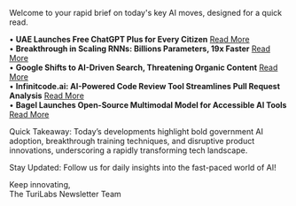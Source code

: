 <p>Welcome to your rapid brief on today's key AI moves, designed for a quick read.</p>
<p>• <strong>UAE Launches Free ChatGPT Plus for Every Citizen</strong> <a href="https://www.thearabianstories.com/2025/05/25/free-ai-for-all-uae-becomes-first-to-offer-chatgpt-plus-to-every-resident-and-citizen/">Read More</a><br />
• <strong>Breakthrough in Scaling RNNs: Billions Parameters, 19x Faster</strong> <a href="https://arxiv.org/abs/2505.17852">Read More</a><br />
• <strong>Google Shifts to AI-Driven Search, Threatening Organic Content</strong> <a href="https://nymag.com/intelligencer/article/google-ai-mode-search-results-bury-the-web.html">Read More</a><br />
• <strong>Infinitcode.ai: AI-Powered Code Review Tool Streamlines Pull Request Analysis</strong> <a href="https://infinitcode.ai/">Read More</a><br />
• <strong>Bagel Launches Open-Source Multimodal Model for Accessible AI Tools</strong> <a href="https://bagel-ai.org/">Read More</a></p>
<p>Quick Takeaway: Today’s developments highlight bold government AI adoption, breakthrough training techniques, and disruptive product innovations, underscoring a rapidly transforming tech landscape.</p>
<p>Stay Updated: Follow us for daily insights into the fast-paced world of AI! </p>
<p>Keep innovating,<br />
The TuriLabs Newsletter Team</p>